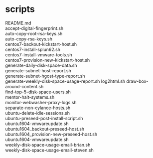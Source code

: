 # scripts
 README.md  
 accept-digital-fingerprint.sh  
 auto-copy-root-rsa-keys.sh     
 auto-copy-rsa-keys.sh  
 centos7-backout-kickstart-host.sh  
 centos7-install-splun62.sh   
 centos7-install-vmware-tools.sh  
 centos7-provision-new-kickstart-host.sh    
 generate-daily-disk-space-data.sh   
 generate-subnet-host-report.sh   
 generate-subnet-hgost-type-report.sh   
 generate-weekly-disk-space-usage-report.sh
 log2html.sh
 draw-box-around-content.sh  
 find-top-5-disk-space-users.sh   
 mentor-halt-systems.sh   
 monitor-webwasher-proxy-logs.sh   
 separate-non-cylance-hosts.sh   
 ubuntu-delete-idle-sessions.sh   
 ubuntu-preseed-post-install-script.sh   
 ubuntu1604-vmwareupdate.sh  
 ubuntu1604_backout-preseed-host.sh    
 ubuntu1604_provision-new-preseed-host.sh   
 ubuntu1604-vmwareupdate.sh   
 weekly-disk-space-usage-email-brian.sh   
 weekly-disk-space-usage-email-steven.sh         
